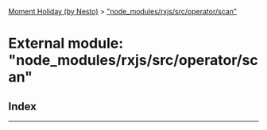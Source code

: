 [Moment Holiday (by Nesto)](../README.md) > ["node_modules/rxjs/src/operator/scan"](../modules/_node_modules_rxjs_src_operator_scan_.md)

# External module: "node_modules/rxjs/src/operator/scan"

## Index

---

